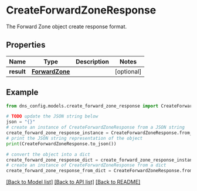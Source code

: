 # CreateForwardZoneResponse

The Forward Zone object create response format.

## Properties

Name | Type | Description | Notes
------------ | ------------- | ------------- | -------------
**result** | [**ForwardZone**](ForwardZone.md) |  | [optional] 

## Example

```python
from dns_config.models.create_forward_zone_response import CreateForwardZoneResponse

# TODO update the JSON string below
json = "{}"
# create an instance of CreateForwardZoneResponse from a JSON string
create_forward_zone_response_instance = CreateForwardZoneResponse.from_json(json)
# print the JSON string representation of the object
print(CreateForwardZoneResponse.to_json())

# convert the object into a dict
create_forward_zone_response_dict = create_forward_zone_response_instance.to_dict()
# create an instance of CreateForwardZoneResponse from a dict
create_forward_zone_response_from_dict = CreateForwardZoneResponse.from_dict(create_forward_zone_response_dict)
```
[[Back to Model list]](../README.md#documentation-for-models) [[Back to API list]](../README.md#documentation-for-api-endpoints) [[Back to README]](../README.md)


